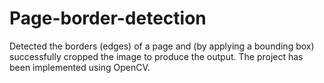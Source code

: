# Page-border-detection

Detected the borders (edges) of a page and (by applying a bounding box) successfully cropped the image to produce the output.
The project has been implemented using OpenCV.

